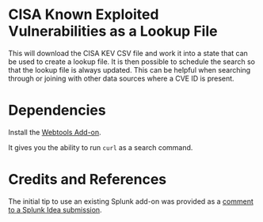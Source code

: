 # CISA Known Exploited Vulnerabilities as a Lookup File
This will download the CISA KEV CSV file and work it into a state that can be used to create a lookup file.  It is then possible to schedule the search so that the lookup file is always updated.  This can be helpful when searching through or joining with other data sources where a CVE ID is present.

# Dependencies 
Install the [Webtools Add-on](https://apps.splunk.com/app/4146/).

It gives you the ability to run `curl` as a search command.  

# Credits and References
The initial tip to use an existing Splunk add-on was provided as a [comment to a Splunk Idea submission](https://ideas.splunk.com/ideas/APPSID-I-708).
